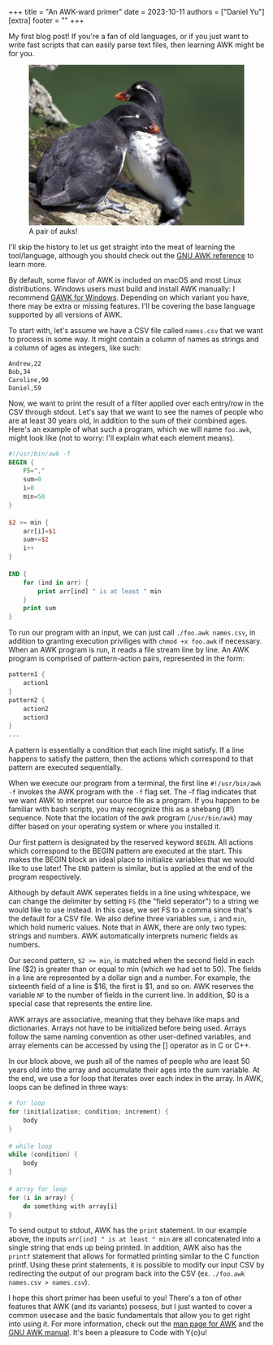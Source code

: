 +++
title = "An AWK-ward primer"
date = 2023-10-11
authors = ["Daniel Yu"]
[extra]
footer = ""
+++

My first blog post! If you're a fan of old languages, or if you just want to write fast scripts that can easily parse text files, then learning AWK might be for you.

<!-- more -->


<figure>
<img src="auks.jpg">
<figcaption>A pair of auks!</figcaption>
</figure>


I'll skip the history to let us get straight into the meat of learning the tool/language, although you should check out the [GNU AWK reference](https://www.gnu.org/software/gawk/manual/gawk.html) to learn more.

By default, some flavor of AWK is included on macOS and most Linux distributions. Windows users must build and install AWK manually: I recommend [GAWK for Windows](https://gnuwin32.sourceforge.net/packages/gawk.htm). Depending on which variant you have, there may be extra or missing features. I'll be covering the base language supported by all versions of AWK.

To start with, let's assume we have a CSV file called `names.csv` that we want to process in some way. It might contain a column of names as strings and a column of ages as integers, like such:

```
Andrew,22
Bob,34
Caroline,90
Daniel,59
```

Now, we want to print the result of a filter applied over each entry/row in the CSV through stdout. Let's say that we want to see the names of people who are at least 30 years old, in addition to the sum of their combined ages. Here's an example of what such a program, which we will name `foo.awk`, might look like (not to worry: I'll explain what each element means).

```awk
#!/usr/bin/awk -f
BEGIN {
	FS=","
	sum=0
	i=0
	min=50
}

$2 >= min {
	arr[i]=$1
	sum+=$2
	i++
}

END {
	for (ind in arr) {
		print arr[ind] " is at least " min
	}
	print sum 
}
```

To run our program with an input, we can just call `./foo.awk names.csv`, in addition to granting execution priviliges with `chmod +x foo.awk` if necessary. When an AWK program is run, it reads a file stream line by line. An AWK program is comprised of pattern-action pairs, represented in the form:


```awk
pattern1 { 
	action1
}
pattern2 { 
	action2
	action3
}
...
```


A pattern is essentially a condition that each line might satisfy. If a line happens to satisfy the pattern, then the actions which correspond to that pattern are executed sequentially. 

When we execute our program from a terminal, the first line `#!/usr/bin/awk -f` invokes the AWK program with the `-f` flag set. The -f flag indicates that we want AWK to interpret our source file as a program. If you happen to be familiar with bash scripts, you may recognize this as a shebang (#!) sequence. Note that the location of the awk program (`/usr/bin/awk`) may differ based on your operating system or where you installed it.

Our first pattern is designated by the reserved keyword `BEGIN`. All actions which correspond to the BEGIN pattern are executed at the start. This makes the BEGIN block an ideal place to initialize variables that we would like to use later! The `END` pattern is similar, but is applied at the end of the program respectively.

Although by default AWK seperates fields in a line using whitespace, we can change the delimiter by setting <code>FS</code> (the "field seperator") to a string we would like to use instead. In this case, we set FS to a comma since that's the default for a CSV file. We also define three variables <code>sum</code>, <code>i</code> and <code>min</code>, which hold numeric values. Note that in AWK, there are only two types: strings and numbers. AWK automatically interprets numeric fields as numbers.

Our second pattern, `$2 >= min`, is matched when the second field in each line (\$2) is greater than or equal to min (which we had set to 50). The fields in a line are represented by a dollar sign and a number. For example, the sixteenth field of a line is \$16, the first is \$1, and so on. AWK reserves the variable `NF` to the number of fields in the current line. In addition, \$0 is a special case that represents the entire line.

AWK arrays are associative, meaning that they behave like maps and dictionaries. Arrays not have to be initialized before being used. Arrays follow the same naming convention as other user-defined variables, and array elements can be accessed by using the [] operator as in C or C++.

In our block above, we push all of the names of people who are least 50 years old into the array and accumulate their ages into the sum variable. At the end, we use a for loop that iterates over each index in the array. In AWK, loops can be defined in three ways:


```awk
# for loop
for (initialization; condition; increment) {
	body
}

# while loop
while (condition) {
	body
}

# array for loop
for (i in array) {
	do something with array[i]
}
```


To send output to stdout, AWK has the `print` statement. In our example above, the inputs `arr[ind] " is at least " min` are all concatenated into a single string that ends up being printed. In addition, AWK also has the `printf` statement that allows for formatted printing similar to the C function printf. Using these print statements, it is possible to modify our input CSV by redirecting the output of our program back into the CSV (ex. <code>./foo.awk names.csv > names.csv</code>).

I hope this short primer has been useful to you! There's a ton of other features that AWK (and its variants) possess, but I just wanted to cover a common usecase and the basic fundamentals that allow you to get right into using it. For more information, check out the [man page for AWK](https://man7.org/linux/man-pages/man1/awk.1p.html) and the [GNU AWK manual](https://www.gnu.org/software/gawk/manual/gawk.html). It's been a pleasure to Code with Y{o}u!